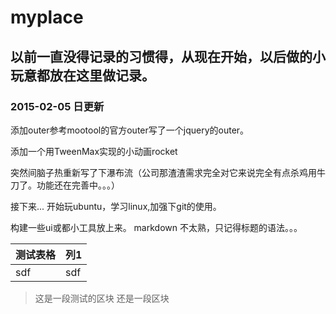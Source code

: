 # myplace
## 以前一直没得记录的习惯得，从现在开始，以后做的小玩意都放在这里做记录。
### 2015-02-05 日更新
添加outer参考mootool的官方outer写了一个jquery的outer。

添加一个用TweenMax实现的小动画rocket

突然间脑子热重新写了下瀑布流（公司那渣渣需求完全对它来说完全有点杀鸡用牛刀了。功能还在完善中。。。）


接下来...
开始玩ubuntu，学习linux,加强下git的使用。

构建一些ui或都小工具放上来。
markdown 不太熟，只记得标题的语法。。。

<table>
  <thead>
    <th>测试表格</th>
    <th>列1</th>
  </thead>
  <tbody>
    <tr>
      <td>sdf</td>
      <td>sdf</td>
    </tr>
  </tbody>
</table>

>这是一段测试的区块
>还是一段区块

